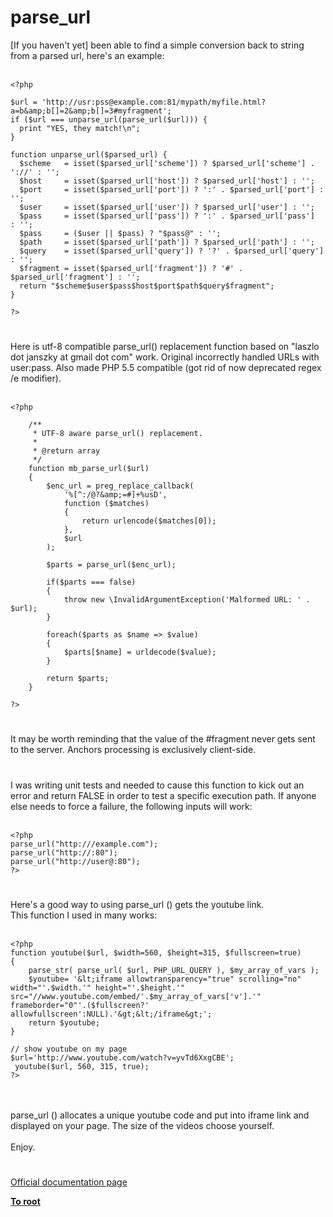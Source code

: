 # parse_url



[If you haven&apos;t yet] been able to find a simple conversion back to string from a parsed url, here&apos;s an example:<br><br>

```
<?php

$url = 'http://usr:pss@example.com:81/mypath/myfile.html?a=b&amp;b[]=2&amp;b[]=3#myfragment';
if ($url === unparse_url(parse_url($url))) {
  print "YES, they match!\n";
}

function unparse_url($parsed_url) {
  $scheme   = isset($parsed_url['scheme']) ? $parsed_url['scheme'] . '://' : '';
  $host     = isset($parsed_url['host']) ? $parsed_url['host'] : '';
  $port     = isset($parsed_url['port']) ? ':' . $parsed_url['port'] : '';
  $user     = isset($parsed_url['user']) ? $parsed_url['user'] : '';
  $pass     = isset($parsed_url['pass']) ? ':' . $parsed_url['pass']  : '';
  $pass     = ($user || $pass) ? "$pass@" : '';
  $path     = isset($parsed_url['path']) ? $parsed_url['path'] : '';
  $query    = isset($parsed_url['query']) ? '?' . $parsed_url['query'] : '';
  $fragment = isset($parsed_url['fragment']) ? '#' . $parsed_url['fragment'] : '';
  return "$scheme$user$pass$host$port$path$query$fragment";
}

?>
```
  

#

Here is utf-8 compatible parse_url() replacement function based on "laszlo dot janszky at gmail dot com" work. Original incorrectly handled URLs with user:pass. Also made PHP 5.5 compatible (got rid of now deprecated regex /e modifier).<br><br>

```
<?php

    /**
     * UTF-8 aware parse_url() replacement.
     * 
     * @return array
     */
    function mb_parse_url($url)
    {
        $enc_url = preg_replace_callback(
            '%[^:/@?&amp;=#]+%usD',
            function ($matches)
            {
                return urlencode($matches[0]);
            },
            $url
        );
        
        $parts = parse_url($enc_url);
        
        if($parts === false)
        {
            throw new \InvalidArgumentException('Malformed URL: ' . $url);
        }
        
        foreach($parts as $name => $value)
        {
            $parts[$name] = urldecode($value);
        }
        
        return $parts;
    }

?>
```
  

#

It may be worth reminding that the value of the #fragment never gets sent to the server.  Anchors processing is exclusively client-side.  

#

I was writing unit tests and needed to cause this function to kick out an error and return FALSE in order to test a specific execution path. If anyone else needs to force a failure, the following inputs will work:<br><br>

```
<?php
parse_url("http:///example.com");
parse_url("http://:80");
parse_url("http://user@:80");
?>
```
  

#

Here&apos;s a good way to using parse_url () gets the youtube link.<br>This function I used in many works:<br><br>

```
<?php
function youtube($url, $width=560, $height=315, $fullscreen=true)
{
    parse_str( parse_url( $url, PHP_URL_QUERY ), $my_array_of_vars );
    $youtube= '&lt;iframe allowtransparency="true" scrolling="no" width="'.$width.'" height="'.$height.'" src="//www.youtube.com/embed/'.$my_array_of_vars['v'].'" frameborder="0"'.($fullscreen?' allowfullscreen':NULL).'&gt;&lt;/iframe&gt;';
    return $youtube;
}

// show youtube on my page
$url='http://www.youtube.com/watch?v=yvTd6XxgCBE';
 youtube($url, 560, 315, true);
?>
```
<br><br>parse_url () allocates a unique youtube code and  put into iframe link and displayed on your page. The size of the videos choose yourself.<br><br>Enjoy.  

#

[Official documentation page](https://www.php.net/manual/en/function.parse-url.php)

**[To root](/README.md)**